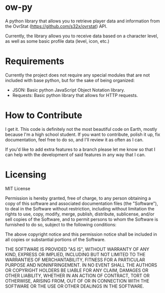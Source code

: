 # ow-py
A python library that allows you to retrieve player data and information from the OvrStat (https://github.com/s32x/ovrstat) API.

Currently, the library allows you to receive data based on a character level, as well as some basic profile data (level, icon, etc.)

# Requirements

Currently the project does not require any special modules that are not included with base python, but for the sake of being organized:

 - JSON: Basic python JavaScript Object Notation library.
 - Requests: Basic python library that allows for HTTP requests.
 
 # How to Contribute
 
 I get it.  This code is definitely not the most beautiful code on Earth, mostly because I'm a high school student.  If you want
 to contribute, polish it up, fix documentation, feel free to do so, and I'll review it as often as I can.
 
 If you'd like to add extra features to a branch please let me know so that I can help with the development of said features in any way 
 that I can.
 
 # Licensing
 
 MIT License

Permission is hereby granted, free of charge, to any person obtaining a copy
of this software and associated documentation files (the "Software"), to deal
in the Software without restriction, including without limitation the rights
to use, copy, modify, merge, publish, distribute, sublicense, and/or sell
copies of the Software, and to permit persons to whom the Software is
furnished to do so, subject to the following conditions:

The above copyright notice and this permission notice shall be included in all
copies or substantial portions of the Software.

THE SOFTWARE IS PROVIDED "AS IS", WITHOUT WARRANTY OF ANY KIND, EXPRESS OR
IMPLIED, INCLUDING BUT NOT LIMITED TO THE WARRANTIES OF MERCHANTABILITY,
FITNESS FOR A PARTICULAR PURPOSE AND NONINFRINGEMENT. IN NO EVENT SHALL THE
AUTHORS OR COPYRIGHT HOLDERS BE LIABLE FOR ANY CLAIM, DAMAGES OR OTHER
LIABILITY, WHETHER IN AN ACTION OF CONTRACT, TORT OR OTHERWISE, ARISING FROM,
OUT OF OR IN CONNECTION WITH THE SOFTWARE OR THE USE OR OTHER DEALINGS IN THE
SOFTWARE.
